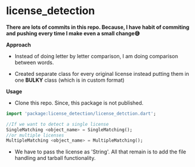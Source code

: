 # license_detection

**There are lots of commits in this repo. Because, I have habit of commiting and pushing every time I make even a small change😅**

 **Approach**
 
   * Instead of doing letter by letter comparison, I am doing comparison between words.
  
   * Created separate class for every original license instead putting them in one **BULKY** class
     (which is in custom format)

 **Usage** 
  
   * Clone this repo. Since, this package is not published.
   
   ```Dart
   import 'package:license_detection/license_detction.dart';
   
   //If we want to detect a single license
   SingleMatching <object_name> = SingleMatching();
   //or multiple licenses
   MultipleMatching <object_name> = MultipleMatching();
   ```
   
   * We have to pass the license as 'String'. All that remain is to add the file handling and tarball functionality.

